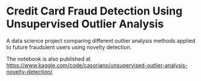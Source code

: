 # Credit Card Fraud Detection Using Unsupervised Outlier Analysis

A data science project comparing different outlier analysis methods applied to future fraudulent users using novelty detection.

The notebook is also published at https://www.kaggle.com/code/casoriano/unsupervised-outlier-analysis-novelty-detection/.
